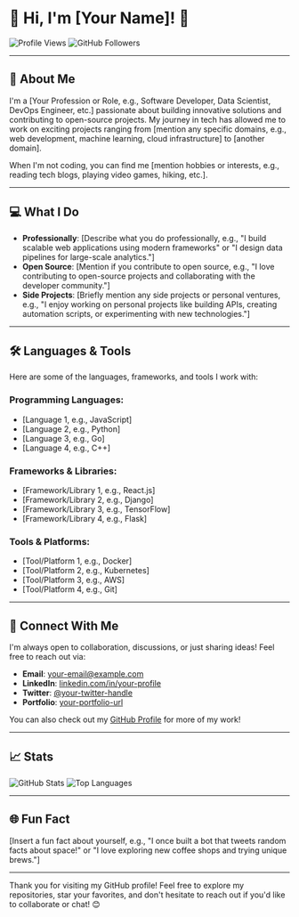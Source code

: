 # 👋 Hi, I'm [Your Name]! 👋

![Profile Views](https://komarev.com/ghpvc/?username=your-username&color=blue)
![GitHub Followers](https://img.shields.io/github/followers/your-username?style=social)

---

## 🌟 About Me

I'm a [Your Profession or Role, e.g., Software Developer, Data Scientist, DevOps Engineer, etc.] passionate about building innovative solutions and contributing to open-source projects. My journey in tech has allowed me to work on exciting projects ranging from [mention any specific domains, e.g., web development, machine learning, cloud infrastructure] to [another domain].

When I'm not coding, you can find me [mention hobbies or interests, e.g., reading tech blogs, playing video games, hiking, etc.].

---

## 💻 What I Do

- **Professionally**: [Describe what you do professionally, e.g., "I build scalable web applications using modern frameworks" or "I design data pipelines for large-scale analytics."]
- **Open Source**: [Mention if you contribute to open source, e.g., "I love contributing to open-source projects and collaborating with the developer community."]
- **Side Projects**: [Briefly mention any side projects or personal ventures, e.g., "I enjoy working on personal projects like building APIs, creating automation scripts, or experimenting with new technologies."]

---

## 🛠️ Languages & Tools

Here are some of the languages, frameworks, and tools I work with:

### Programming Languages:
- [Language 1, e.g., JavaScript]
- [Language 2, e.g., Python]
- [Language 3, e.g., Go]
- [Language 4, e.g., C++]

### Frameworks & Libraries:
- [Framework/Library 1, e.g., React.js]
- [Framework/Library 2, e.g., Django]
- [Framework/Library 3, e.g., TensorFlow]
- [Framework/Library 4, e.g., Flask]

### Tools & Platforms:
- [Tool/Platform 1, e.g., Docker]
- [Tool/Platform 2, e.g., Kubernetes]
- [Tool/Platform 3, e.g., AWS]
- [Tool/Platform 4, e.g., Git]

---

## 🤝 Connect With Me

I'm always open to collaboration, discussions, or just sharing ideas! Feel free to reach out via:

- **Email**: [your-email@example.com](mailto:your-email@example.com)
- **LinkedIn**: [linkedin.com/in/your-profile](https://www.linkedin.com/in/your-profile)
- **Twitter**: [@your-twitter-handle](https://twitter.com/your-twitter-handle)
- **Portfolio**: [your-portfolio-url](https://your-portfolio-url)

You can also check out my [GitHub Profile](https://github.com/your-username) for more of my work!

---

## 📈 Stats

![GitHub Stats](https://github-readme-stats.vercel.app/api?username=your-username&show_icons=true&theme=radical)
![Top Languages](https://github-readme-stats.vercel.app/api/top-langs/?username=your-username&layout=compact&theme=radical)

---

## 🌐 Fun Fact

[Insert a fun fact about yourself, e.g., "I once built a bot that tweets random facts about space!" or "I love exploring new coffee shops and trying unique brews."]

---

Thank you for visiting my GitHub profile! Feel free to explore my repositories, star your favorites, and don't hesitate to reach out if you'd like to collaborate or chat! 😊
